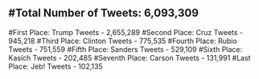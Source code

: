 #Total Number of Tweets: 6,093,309 
---
#First Place: Trump Tweets - 2,655,289
#Second Place: Cruz Tweets - 945,218
#Third Place: Clinton Tweets - 775,535
#Fourth Place: Rubio Tweets - 751,559
#Fifth Place: Sanders Tweets - 529,109
#Sixth Place: Kasich Tweets - 202,485
#Seventh Place: Carson Tweets - 131,991
#Last Place: Jeb! Tweets - 102,135
